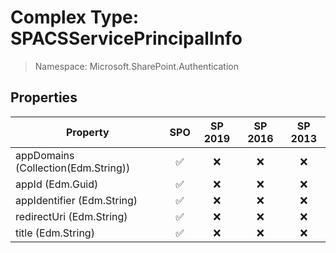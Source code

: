 # Complex Type: SPACSServicePrincipalInfo

> Namespace: Microsoft.SharePoint.Authentication

## Properties

Property | SPO | SP 2019 | SP 2016 | SP 2013
----------|:---:|:-------:|:-------:|:-------:
appDomains (Collection(Edm.String)) | ✅ | ❌ | ❌ | ❌
appId (Edm.Guid) | ✅ | ❌ | ❌ | ❌
appIdentifier (Edm.String) | ✅ | ❌ | ❌ | ❌
redirectUri (Edm.String) | ✅ | ❌ | ❌ | ❌
title (Edm.String) | ✅ | ❌ | ❌ | ❌